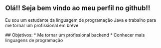 ## Olá!! Seja bem vindo ao meu perfil no github!!
<p>
  Eu sou um estudante da linguagem de programação Java e trabalho para me tornar um profissional em breve.
</p>
## Objetivos: 
* Me tornar um profissional backend
* Conhecer mais linguagens de programação
<!--
**LuizBrenoDev/LuizBrenoDev** is a ✨ _special_ ✨ repository because its `README.md` (this file) appears on your GitHub profile.

Here are some ideas to get you started:

- 🔭 I’m currently working on ...
- 🌱 I’m currently learning ...
- 👯 I’m looking to collaborate on ...
- 🤔 I’m looking for help with ...
- 💬 Ask me about ...
- 📫 How to reach me: ...
- 😄 Pronouns: ...
- ⚡ Fun fact: ...
-->
